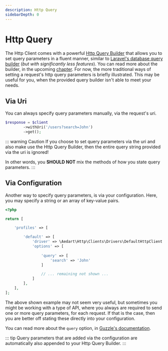 ```yaml
---
description: Http Query
sidebarDepth: 0
---
```


# Http Query

The Http Client comes with a powerful [Http Query Builder](../query/) that allows you to set query parameters in a fluent manner, similar to [Laravel's database query builder](https://laravel.com/docs/11.x/queries#introduction) (_but with significantly less features_).
You can read more about the builder, in the upcoming [chapter](../query/).
For now, the more traditional ways of setting a request's http query parameters is briefly illustrated.
This may be useful for you, when the provided query builder isn't able to meet your needs.

## Via Uri

You can always specify query parameters manually, via the request's uri.

```php
$response = $client
        ->withUri('/users?search=John')
        ->get();
```

::: warning Caution
If you choose to set query parameters via the uri and also make use the Http Query Builder, then the entire query string provided via the uri is ignored!

In other words, you **SHOULD NOT** mix the methods of how you state query parameters.
:::

## Via Configuration

Another way to specify query parameters, is via your configuration.
Here, you may specify a string or an array of key-value pairs.

```php
<?php

return [

    'profiles' => [

        'default' => [
            'driver' => \Aedart\Http\Clients\Drivers\DefaultHttpClient::class,
            'options' => [
                
                'query' => [
                    'search' => 'John'
                ]

                // ... remaining not shown ...
            ]
        ],
    ],
];
```

The above shown example may not seem very useful, but sometimes you might be working with a type of API, where you always are required to send one or more query parameters, for each request.
If that is the case, then you are better off stating these directly into your configuration.

You can read more about the `query` option, in [Guzzle's documentation](http://docs.guzzlephp.org/en/stable/request-options.html#query).

::: tip
Query parameters that are added via the configuration are automatically also appended to your Http Query Builder.
:::

